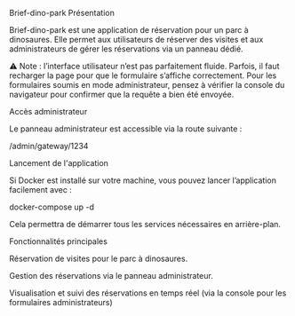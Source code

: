Brief-dino-park
Présentation

Brief-dino-park est une application de réservation pour un parc à dinosaures. Elle permet aux utilisateurs de réserver des visites et aux administrateurs de gérer les réservations via un panneau dédié.

⚠️ Note : l’interface utilisateur n’est pas parfaitement fluide. Parfois, il faut recharger la page pour que le formulaire s’affiche correctement. Pour les formulaires soumis en mode administrateur, pensez à vérifier la console du navigateur pour confirmer que la requête a bien été envoyée.

Accès administrateur

Le panneau administrateur est accessible via la route suivante :

/admin/gateway/1234

Lancement de l'application

Si Docker est installé sur votre machine, vous pouvez lancer l’application facilement avec :

docker-compose up -d

Cela permettra de démarrer tous les services nécessaires en arrière-plan.

Fonctionnalités principales

Réservation de visites pour le parc à dinosaures.

Gestion des réservations via le panneau administrateur.

Visualisation et suivi des réservations en temps réel (via la console pour les formulaires administrateurs)
